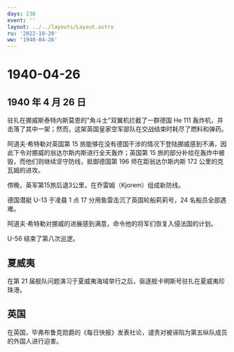 ```yaml
---
days: 238
event: ''
layout: ../../layouts/Layout.astro
ru: '2022-10-20'
ww: '1940-04-26'
---
```


# 1940-04-26

## 1940 年 4 月 26 日

驻扎在挪威斯泰特内斯莫恩的"角斗士"双翼机拦截了一群德国 He 111
轰炸机，并击落了其中一架；然而，这架英国皇家空军部队在交战结束时耗尽了燃料和弹药。

阿道夫·希特勒对英国第 15
旅能够在没有德国干涉的情况下登陆挪威感到不满，因此下令对挪威的翁达尔斯内斯进行全天轰炸；英国第
15 旅的部分补给在轰炸中被毁，而他们则继续坚守防线，抵御德国第 196
师在距翁达尔斯内斯 172 公里的克瓦姆的进攻。

傍晚，英军第15旅后退3公里，在乔雷姆（Kjorem）组成新防线。

德国潜艇 U-13 于凌晨 1 点 17 分用鱼雷击沉了英国轮船莉莉号，24
名船员全部遇难。

阿道夫·希特勒对挪威的进展感到满意，命令他的将军们恢复入侵法国的计划。

U-56 结束了第八次巡逻。

## 夏威夷

在第 21
届舰队问题演习于夏威夷海域举行之后，驱逐舰卡明斯号驻扎在夏威夷珍珠港。

## 英国

在英国，毕弗布鲁克勋爵的《每日快报》发表社论，谴责对被诬陷为第五纵队成员的外国人进行迫害。